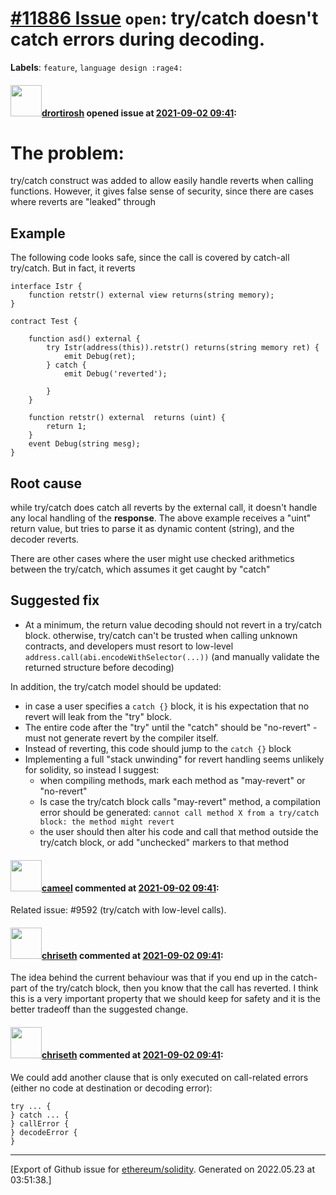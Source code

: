 # [\#11886 Issue](https://github.com/ethereum/solidity/issues/11886) `open`: try/catch doesn't catch errors during decoding.
**Labels**: `feature`, `language design :rage4:`


#### <img src="https://avatars.githubusercontent.com/u/40341007?u=73a96d4874c3459748a0af8078fc8d1c5dde6a4b&v=4" width="50">[drortirosh](https://github.com/drortirosh) opened issue at [2021-09-02 09:41](https://github.com/ethereum/solidity/issues/11886):

# The problem:

try/catch construct was added to allow easily handle reverts when calling functions.
However, it gives false sense of security, since there are cases where reverts are "leaked" through

## Example

The following code looks safe, since the call is covered by catch-all try/catch.
But in fact, it reverts

```solidity
interface Istr {
    function retstr() external view returns(string memory);
}

contract Test {
    
    function asd() external {
        try Istr(address(this)).retstr() returns(string memory ret) {
            emit Debug(ret);
        } catch {
            emit Debug('reverted');
            
        }
    }

    function retstr() external  returns (uint) {
        return 1;
    }
    event Debug(string mesg);
}
```

## Root cause
while try/catch does catch all reverts by the external call, it doesn't handle any local handling of the **response**.
The above example receives a "uint" return value, but tries to parse it as dynamic content (string), and the decoder reverts.

There are other cases where the user might use checked arithmetics between the try/catch, which assumes it get caught by "catch"

## Suggested fix

- At a minimum, the return value decoding should not revert  in a try/catch block. otherwise, try/catch can't be trusted when calling unknown contracts, and developers must resort to low-level `address.call(abi.encodeWithSelector(...))` (and manually validate the returned structure before decoding)

In addition, the try/catch model should be updated:
- in case a user specifies a `catch {}` block, it is his expectation that no revert will leak from the "try" block.
- The entire code after the "try" until the "catch" should be "no-revert" - must not generate revert by the compiler itself.
- Instead of reverting, this code should jump to the `catch {}` block 
- Implementing a full "stack unwinding" for revert handling seems unlikely for solidity, so instead I suggest:
   - when compiling methods, mark each method as "may-revert" or "no-revert"
   - Is case the try/catch block calls "may-revert" method,  a compilation error should be generated: `cannot call method X from a try/catch block: the method might revert`
  - the user should then alter his code and call that method outside the try/catch block, or add "unchecked" markers to that method



#### <img src="https://avatars.githubusercontent.com/u/137030?v=4" width="50">[cameel](https://github.com/cameel) commented at [2021-09-02 09:41](https://github.com/ethereum/solidity/issues/11886#issuecomment-922084734):

Related issue: #9592 (try/catch with low-level calls).

#### <img src="https://avatars.githubusercontent.com/u/9073706?v=4" width="50">[chriseth](https://github.com/chriseth) commented at [2021-09-02 09:41](https://github.com/ethereum/solidity/issues/11886#issuecomment-922873005):

The idea behind the current behaviour was that if you end up in the catch-part of the try/catch block, then you know that the call has reverted. I think this is a very important property that we should keep for safety and it is the better tradeoff than the suggested change.

#### <img src="https://avatars.githubusercontent.com/u/9073706?v=4" width="50">[chriseth](https://github.com/chriseth) commented at [2021-09-02 09:41](https://github.com/ethereum/solidity/issues/11886#issuecomment-933299580):

We could add another clause that is only executed on call-related errors (either no code at destination or decoding error):
```
try ... {
} catch ... {
} callError {
} decodeError {
}
```


-------------------------------------------------------------------------------



[Export of Github issue for [ethereum/solidity](https://github.com/ethereum/solidity). Generated on 2022.05.23 at 03:51:38.]
